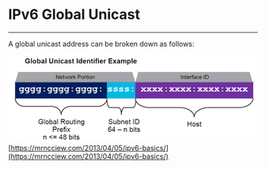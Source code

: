 # IPv6 Global Unicast

---

A global unicast address can be broken down as follows:

![](/assets/unicast.png)[https://mrncciew.com/2013/04/05/ipv6-basics/](https://mrncciew.com/2013/04/05/ipv6-basics/)


